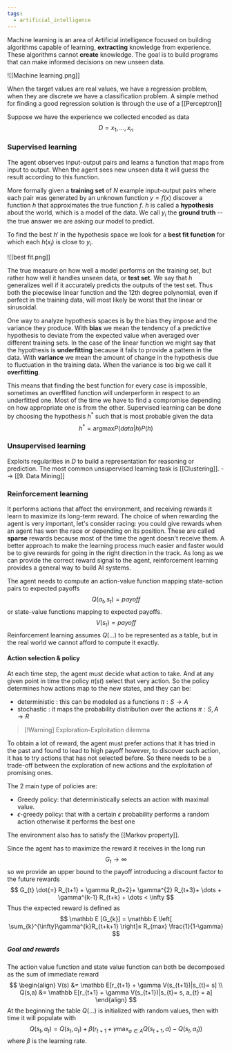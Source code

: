 ```yaml
---
tags:
  - artificial_intelligence
---
```

Machine learning is an area of Artificial intelligence focused on building algorithms capable of learning, **extracting** knowledge from experience. These algorithms cannot **create** knowledge. The goal is to build programs that can make informed decisions on new unseen data.

![[Machine learning.png]]

When the target values are real values, we have a regression problem, when they are discrete we have a classification problem.
A simple method for finding a good regression solution is through the use of a [[Perceptron]] 

Suppose we have the experience we collected encoded as data
$$
D=x_{1},\dots ,x_{n}
$$
### Supervised learning

The agent observes input-output pairs and learns a function that maps from input to output. When the agent sees new unseen data it will guess the result according to this function.

More formally given a **training set** of $N$ example input-output pairs where each pair was generated by an unknown function $y = f(x)$ discover a function $h$ that approximates the true function $f$. 
$h$ is called a **hypothesis** about the world, which is a model of the data. We call $y_{i}$ the **ground truth** -- the true answer we are asking our model to predict.

To find the best $h'$ in the hypothesis space we look for a **best fit function** for which each $h(x_{i})$ is close to $y_{i}$.

![[best fit.png]]

The true measure on how well a model performs on the training set, but rather how well it handles unseen data, or **test set**. We say that $h$ generalizes well if it accurately predicts the outputs of the test set. Thus both the piecewise linear function and the 12th degree polynomial, even if perfect in the training data, will  most likely be worst that the linear or sinusoidal.

One way to analyze hypothesis spaces is by the bias they impose and the variance they produce. 
With **bias** we mean the tendency of a predictive hypothesis to deviate from the expected value when averaged over different training sets. In the case of the linear function we might say that the hypothesis is **underfitting** because it fails to provide a pattern in the data.
With **variance** we mean the amount of change in the hypothesis due to fluctuation in the training data. When the variance is too big we call it **overfitting**.

This means that finding the best function for every case is impossible, sometimes an overffited function will underperform in respect to an underfitted one. Most of the time we have to find a compromise depending on  how appropriate one is from the other. Supervised learning can be done by choosing the hypothesis $h^{*}$ such that is most probable given the data 
$$
h^{*} = \text{argmax}P(data|h)P(h)
$$
### Unsupervised learning

Exploits regularities in $D$ to build a representation for reasoning or prediction. The most common unsupervised learning task is [[Clustering]].
--> [[9. Data Mining]]
### Reinforcement learning

It performs actions that affect the environment, and receiving rewards it learn to maximize its long-term reward. The choice of when rewarding the agent is very important, let's consider racing: you could give rewards when an agent has won the race or depending on its position. These are called **sparse** rewards because most of the time the agent doesn't receive them. A better approach to make the learning process much easier and faster would be to give rewards for going in the right direction in the track. As long as we can provide the correct reward signal to the agent, reinforcement learning provides a general way to build AI systems.

The agent needs to compute an action-value function mapping state-action pairs to expected payoffs
$$
Q(a_{t}, s_{t}) = payoff
$$
or state-value functions mapping to expected payoffs.
$$
V( s_{t}) = payoff
$$
Reinforcement learning assumes $Q(\dots)$ to be represented as a table, but in the real world we cannot afford to compute it exactly.
#### Action selection & policy

At each time step, the agent must decide what action to take. And at any given point in time the policy $\pi(st)$ select that very action. So the policy determines how actions map to the new states, and they can be:
- deterministic : this can be modeled as a functions $\pi: S \to A$ 
- stochastic : it maps the probability distribution over the actions $\pi : S,A \to R$

> [!Warning] Exploration-Exploitation dilemma
> 
To obtain a lot of reward, the agent must prefer actions that it has tried in the past and found to lead to high payoff however, to discover such action, it has to try actions that has not selected before. So there needs to be a trade-off between the exploration of new actions and the exploitation of promising ones.

The 2 main type of policies are:
- Greedy policy: that deterministically selects an action with maximal value.
- $\epsilon$-greedy policy: that with a certain $\epsilon$ probability performs a random action otherwise it performs the best one

The environment also has to satisfy the [[Markov property]].

Since the agent has to maximize the reward it receives in the long run
$$
G_{t} \to \infty
$$
so we provide an upper bound to the payoff introducing a discount factor to the future rewards
$$
G_{t} \dot{=} R_{t+1} + \gamma R_{t+2}+ \gamma^{2} R_{t+3}+ \dots + \gamma^{k-1} R_{t+k} + \dots < \infty
$$
Thus the expected reward is defined as
$$
\mathbb  E [G_{k}] = \mathbb E \left[ \sum_{k}^{\infty}\gamma^{k}R_{t+k+1} \right]≤ R_{max} \frac{1}{1-\gamma}
$$
##### Goal and rewards

The action value function and state value function can both be decomposed as the sum of immediate reward
$$
\begin{align}
V(s) &= \mathbb E[r_{t+1} + \gamma V(s_{t+1})|s_{t}= s]  \\
Q(s,a) &= \mathbb E[r_{t+1} + \gamma V(s_{t+1})|s_{t}= s, a_{t} = a] 
\end{align}
$$
At the beginning the table $Q(\dots)$ is initialized with random values, then with time it will populate with
$$
Q(s_{t},a_{t}) = Q(s_{t},a_{t}) + \beta(r_{t+1}+ \gamma \max_{a\in A} Q(s_{t+1},a) - Q(s_{t},a_{t})) 
$$
where $\beta$ is the learning rate.